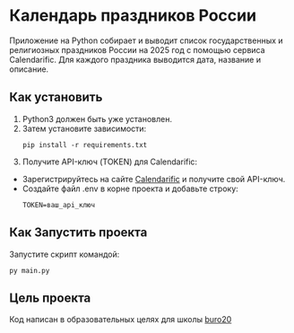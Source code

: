 # Календарь праздников России

Приложение на Python собирает и выводит список государственных и религиозных праздников России на 2025 год с помощью сервиса Calendarific. Для каждого праздника выводится дата, название и описание.

## Как установить

1. Python3 должен быть уже установлен. 
2. Затем установите зависимости:
    ```
    pip install -r requirements.txt
    ```
3. Получите API-ключ (TOKEN) для Calendarific:
- Зарегистрируйтесь на сайте [Calendarific](calendarific.com) и получите свой API-ключ.
- Создайте файл .env в корне проекта и добавьте строку:
    ```
    TOKEN=ваш_api_ключ
    ```
## Как Запустить проекта

Запустите скрипт командой:
```
py main.py
```

## Цель проекта

Код написан в образовательных целях для школы [buro20](buro20.ru)